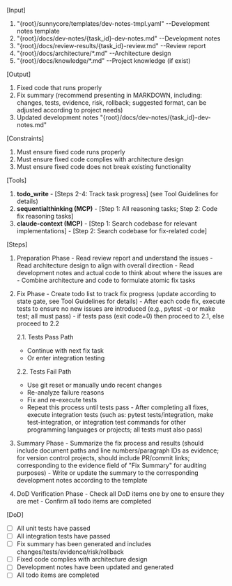 [Input]
  1. "{root}/sunnycore/templates/dev-notes-tmpl.yaml" --Development notes template
  2. "{root}/docs/dev-notes/{task_id}-dev-notes.md" --Development notes
  3. "{root}/docs/review-results/{task_id}-review.md" --Review report
  4. "{root}/docs/architecture/*.md" --Architecture design
  5. "{root}/docs/knowledge/*.md" --Project knowledge (if exist)

[Output]
  1. Fixed code that runs properly
  2. Fix summary (recommend presenting in MARKDOWN, including: changes, tests, evidence, risk, rollback; suggested format, can be adjusted according to project needs)
  3. Updated development notes "{root}/docs/dev-notes/{task_id}-dev-notes.md"

[Constraints]
  1. Must ensure fixed code runs properly
  2. Must ensure fixed code complies with architecture design
  3. Must ensure fixed code does not break existing functionality

[Tools]
  1. **todo_write**
    - [Steps 2-4: Track task progress] (see Tool Guidelines for details)
  2. **sequentialthinking (MCP)**
    - [Step 1: All reasoning tasks; Step 2: Code fix reasoning tasks]
  3. **claude-context (MCP)**
    - [Step 1: Search codebase for relevant implementations]
    - [Step 2: Search codebase for fix-related code]

[Steps]
  1. Preparation Phase
    - Read review report and understand the issues
    - Read architecture design to align with overall direction
    - Read development notes and actual code to think about where the issues are
    - Combine architecture and code to formulate atomic fix tasks

  2. Fix Phase
    - Create todo list to track fix progress (update according to state gate, see Tool Guidelines for details)
    - After each code fix, execute tests to ensure no new issues are introduced (e.g., pytest -q or make test; all must pass)
    - if tests pass (exit code=0) then proceed to 2.1, else proceed to 2.2
      
      2.1. Tests Pass Path
        - Continue with next fix task
        - Or enter integration testing
      
      2.2. Tests Fail Path
        - Use git reset or manually undo recent changes
        - Re-analyze failure reasons
        - Fix and re-execute tests
        - Repeat this process until tests pass
    - After completing all fixes, execute integration tests (such as: pytest tests/integration, make test-integration, or integration test commands for other programming languages or projects; all tests must also pass)

  3. Summary Phase
    - Summarize the fix process and results (should include document paths and line numbers/paragraph IDs as evidence; for version control projects, should include PR/commit links; corresponding to the evidence field of "Fix Summary" for auditing purposes)
    - Write or update the summary to the corresponding development notes according to the template

  4. DoD Verification Phase
    - Check all DoD items one by one to ensure they are met
    - Confirm all todo items are completed

[DoD]
  - [ ] All unit tests have passed
  - [ ] All integration tests have passed
  - [ ] Fix summary has been generated and includes changes/tests/evidence/risk/rollback
  - [ ] Fixed code complies with architecture design
  - [ ] Development notes have been updated and generated
  - [ ] All todo items are completed
